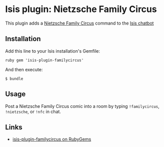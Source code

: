 # Isis plugin: Nietzsche Family Circus

This plugin adds a [Nietzsche Family Circus](http://www.nietzschefamilycircus.com) command to the [Isis chatbot](https://github.com/silentgrowl/isis)

## Installation

Add this line to your Isis installation's Gemfile:

``ruby
gem 'isis-plugin-familycircus'
``

And then execute:

    $ bundle

## Usage

Post a Nietzsche Family Circus comic into a room by typing ```!familycircus```, ```!nietzsche```, or ```!nfc``` in chat.

## Links

* [isis-plugin-familycircus on RubyGems](https://rubygems.org/gems/isis-plugin-familycircus)
